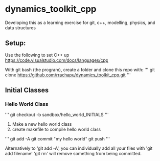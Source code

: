# dynamics_toolkit_cpp
Developing this as a learning exercise for git, c++, modelling, physics, and data structures

## Setup:

Use the following to set C++ up
https://code.visualstudio.com/docs/languages/cpp

With git bash (the program), create a folder and clone this repo with:
'''
git clone https://github.com/rrachapu/dynamics_toolkit_cpp.git
'''

## Initial Classes

### Hello World Class

'''
git checkout -b sandbox/hello_world_INITIALS
'''

1. Make a new hello world class
2. create makefile to compile hello world class

'''
git add -A
git commit "my hello world"
git push
'''
 
Alternatively to 'git add -A', you can individually add all your files with 'git add filename'
'git rm' will remove something from being committed.